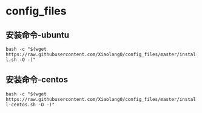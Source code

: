 # config_files

## 安装命令-ubuntu
`bash -c "$(wget https://raw.githubusercontent.com/Xiaolang0/config_files/master/install.sh -O -)"`

## 安装命令-centos
`bash -c "$(wget https://raw.githubusercontent.com/Xiaolang0/config_files/master/install-centos.sh -O -)"`
